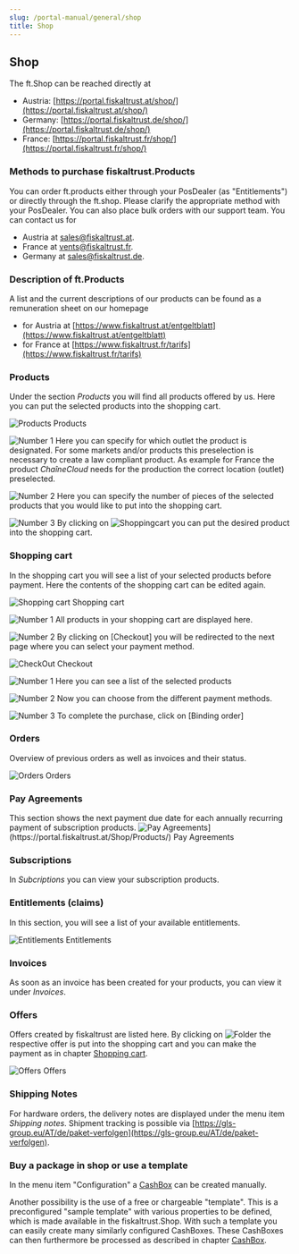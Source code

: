 ```yaml
---
slug: /portal-manual/general/shop
title: Shop
---
```


## Shop

The ft.Shop can be reached directly at 
- Austria: [https://portal.fiskaltrust.at/shop/](https://portal.fiskaltrust.at/shop/)
- Germany: [https://portal.fiskaltrust.de/shop/](https://portal.fiskaltrust.de/shop/)
- France: [https://portal.fiskaltrust.fr/shop/](https://portal.fiskaltrust.fr/shop/)

### Methods to purchase fiskaltrust.Products

You can order ft.products either through your PosDealer (as "Entitlements") or directly through the ft.shop. Please clarify the appropriate method with your PosDealer. You can also place bulk orders with our support team. You can contact us for

- Austria at [sales@fiskaltrust.at](mailto:sales@fiskaltrust.at).
- France at [vents@fiskaltrust.fr](mailto:vents@fiskaltrust.fr).
- Germany at [sales@fiskaltrust.de](mailto:sales@fiskaltrust.de).

### Description of ft.Products

A list and the current descriptions of our products can be found as a remuneration sheet on our homepage 

- for Austria at [https://www.fiskaltrust.at/entgeltblatt](https://www.fiskaltrust.at/entgeltblatt)
- for France at [https://www.fiskaltrust.fr/tarifs](https://www.fiskaltrust.fr/tarifs)

### Products

Under the section _Products_ you will find all products offered by us. Here you can put the selected products into the shopping cart.

![Products](images/Shop/Products/001.png)
Products

![Number 1](../images/Numbers/1.png) Here you can specify for which outlet the product is designated. For some markets and/or products this preselection is necessary to create a law compliant product. As example for France the product _ChaîneCloud_ needs for the production the correct location (outlet) preselected.

![Number 2](../images/Numbers/2.png) Here you can specify the number of pieces of the selected products that you would like to put into the shopping cart.

![Number 3](../images/Numbers/3.png) By clicking on ![Shoppingcart](../images/Buttons/031.png "Shoppingcart") you can put the desired product into the shopping cart.

### Shopping cart<a name="shopping-cart"></a>

In the shopping cart you will see a list of your selected products before payment. Here the contents of the shopping cart can be edited again.

![Shopping cart](images/Shop/Cart/001.png)
Shopping cart

![Number 1](../images/Numbers/1.png) All products in your shopping cart are displayed here.

![Number 2](../images/Numbers/2.png) By clicking on \[Checkout\] you will be redirected to the next page where you can select your payment method.

![CheckOut](images/Shop/Checkout/001.png)
Checkout

![Number 1](../images/Numbers/1.png) Here you can see a list of the selected products

![Number 2](../images/Numbers/2.png) Now you can choose from the different payment methods.

![Number 3](../images/Numbers/3.png) To complete the purchase, click on \[Binding order\]

### Orders

Overview of previous orders as well as invoices and their status.

![Orders](images/Shop/Orders/001.png)
Orders

### Pay Agreements

This section shows the next payment due date for each annually recurring payment of subscription products.
![Pay Agreements](images/Shop/PayAgreements/001.png "https://portal.fiskaltrust.at/Shop/Products/")](https://portal.fiskaltrust.at/Shop/Products/)
Pay Agreements

### Subscriptions

In _Subcriptions_ you can view your subscription products.

### Entitlements (claims)

In this section, you will see a list of your available entitlements.

![Entitlements](images/Shop/Entitlements/001.png)
Entitlements

### Invoices

As soon as an invoice has been created for your products, you can view it under _Invoices_.

### Offers

Offers created by fiskaltrust are listed here. By clicking on ![Folder](../images/Buttons/032.png "Folder") the respective offer is put into the shopping cart and you can make the payment as in chapter [Shopping cart](#shopping-cart).  

![Offers](images/Shop/Quotes/001.png)
Offers

### Shipping Notes

For hardware orders, the delivery notes are displayed under the menu item _Shipping notes_. Shipment tracking is possible via [https://gls-group.eu/AT/de/paket-verfolgen](https://gls-group.eu/AT/de/paket-verfolgen).

### Buy a package in shop or use a template<a name="buy-package-in-shop-or-use-a-template"></a>

In the menu item "Configuration" a [CashBox](configuration.md#cashbox) can be created manually.

Another possibility is the use of a free or chargeable "template". This is a preconfigured "sample template" with various properties to be defined, which is made available in the fiskaltrust.Shop. With such a template you can easily create many similarly configured CashBoxes. These CashBoxes can then furthermore be processed as described in chapter [CashBox](configuration.md#cashbox).
